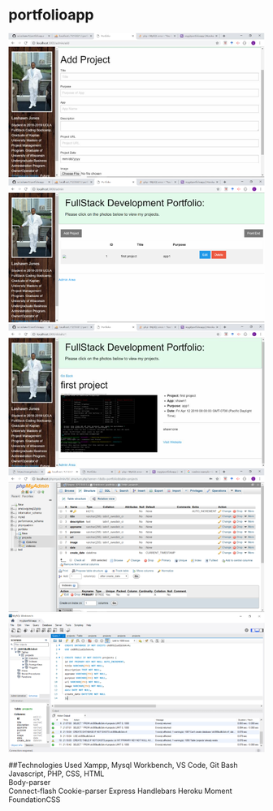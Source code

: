 # portfolioapp


<!-- Images showing App works! -->

![Screen Pics of App Output](/public/images/FSportfolioapp_Add.jpg)
![Screen Pics of App Output](/public/images/FSportfolioapp_fpg.png)
![Screen Pics of App Output](/public/images/FSportfolioapp_frontend.jpg)
![Screen Pics of App Output](/public/images/FSportfolioapp_XAMPP.png)
![Screen Pics of App Output](/public/images/FSportfolioapp_sqlWB.png)

##Technologies Used
Xampp, Mysql Workbench, VS Code, Git Bash
Javascript, PHP, CSS, HTML    
Body-parser    
Connect-flash
Cookie-parser
Express
Handlebars
Heroku
Moment
FoundationCSS
